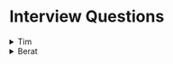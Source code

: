 # Interview Questions
<details>
<summary>Tim</summary>
<br>
1. Can RT5000 work with other appliances? Like a rice cooker.
2. How does RT5000 handle intense heat when cooking?
3. How does RT5000 handle food safety? How will RT5000 determine when something is fully cooked? Will it wash its hands?
4. Will RT5000 allow for different ingredients when asked? Different beans/rice request.
5. How will RT5000 update when more/better recipes are added?
6. How will RT5000 handle large amounts of cooking for a party?
7. Will RT5000 be able to open cans? Lot of chili ingredients are canned.
8. Will RT5000 be able to detect common mistakes in the parameters? Like conflicts or non aplicable steps.
9. How difficult will the app be to learn and apply to RT5000?
10. How will RT5000 detect what are the correct ingredients?
</details>

<details>
<summary>Berat</summary>
<br>

1-How will you ensure complex task that the RT5000 could robot handle to make chicken soup?

2-How you would manage when multiple tasks are running on the RT5000?

3-How would you gather and analyze user feedback to continuously improve and expand the library of pre-installed tasks?

4-How will you update RT-5000’s software to add new task or recipe?

5-How do you plan to handle potential errors when  pre-installed tasks are scheduled to run concurrently?

6-How would you prioritize chicken soup recipe?

7-How you would allow users customize pre-installed tasks to their specific preferences and needs?

8-How would you ensure that the pre-installed tasks can scale chicken soup recipe?

9-How would you ensure when robot will need to maintenance?

10-How would you optimize resource usage, such as battery life and memory, when developing tasks for the robot?
</details>
